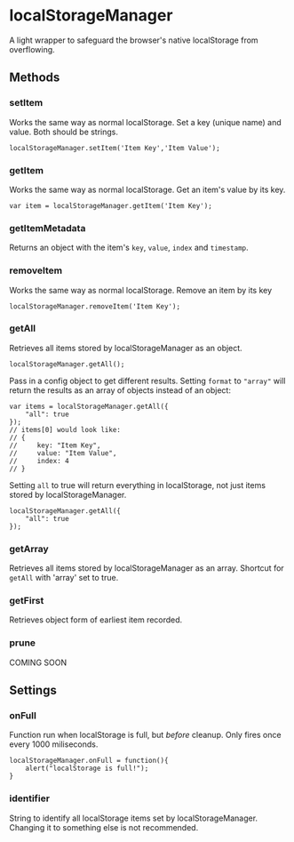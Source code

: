 # localStorageManager

A light wrapper to safeguard the browser's native localStorage from overflowing.

## Methods

### setItem

Works the same way as normal localStorage. Set a key (unique name) and value. Both should be strings.

    localStorageManager.setItem('Item Key','Item Value');

### getItem

Works the same way as normal localStorage. Get an item's value by its key.

    var item = localStorageManager.getItem('Item Key');
    
### getItemMetadata

Returns an object with the item's `key`, `value`, `index` and `timestamp`.

### removeItem

Works the same way as normal localStorage. Remove an item by its key

    localStorageManager.removeItem('Item Key');

### getAll

Retrieves all items stored by localStorageManager as an object.

    localStorageManager.getAll();

Pass in a config object to get different results. Setting `format` to `"array"` will return the results as an array of objects instead of an object:

    var items = localStorageManager.getAll({
        "all": true
    });
    // items[0] would look like:
    // {
    //     key: "Item Key",
    //     value: "Item Value",
    //     index: 4
    // }


Setting `all` to true will return everything in localStorage, not just items stored by localStorageManager.

    localStorageManager.getAll({
        "all": true
    });
    
### getArray

Retrieves all items stored by localStorageManager as an array. Shortcut for `getAll` with 'array' set to true.


### getFirst

Retrieves object form of earliest item recorded.


### prune

COMING SOON


## Settings

### onFull

Function run when localStorage is full, but *before* cleanup. Only fires once every 1000 miliseconds.

    localStorageManager.onFull = function(){
        alert("localStorage is full!");
    }


### identifier

String to identify all localStorage items set by localStorageManager. Changing it to something else is not recommended.

